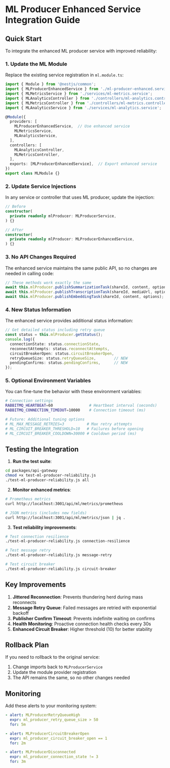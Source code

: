 # ML Producer Enhanced Service Integration Guide

## Quick Start

To integrate the enhanced ML producer service with improved reliability:

### 1. Update the ML Module

Replace the existing service registration in `ml.module.ts`:

```typescript
import { Module } from '@nestjs/common';
import { MLProducerEnhancedService } from './ml-producer-enhanced.service';
import { MLMetricsService } from './services/ml-metrics.service';
import { MLAnalyticsController } from './controllers/ml-analytics.controller';
import { MLMetricsController } from './controllers/ml-metrics.controller';
import { MLAnalyticsService } from './services/ml-analytics.service';

@Module({
  providers: [
    MLProducerEnhancedService,  // Use enhanced service
    MLMetricsService,
    MLAnalyticsService,
  ],
  controllers: [
    MLAnalyticsController,
    MLMetricsController,
  ],
  exports: [MLProducerEnhancedService],  // Export enhanced service
})
export class MLModule {}
```

### 2. Update Service Injections

In any service or controller that uses ML producer, update the injection:

```typescript
// Before
constructor(
  private readonly mlProducer: MLProducerService,
) {}

// After
constructor(
  private readonly mlProducer: MLProducerEnhancedService,
) {}
```

### 3. No API Changes Required

The enhanced service maintains the same public API, so no changes are needed in calling code:

```typescript
// These methods work exactly the same
await this.mlProducer.publishSummarizationTask(shareId, content, options);
await this.mlProducer.publishTranscriptionTask(shareId, mediaUrl, options);
await this.mlProducer.publishEmbeddingTask(shareId, content, options);
```

### 4. New Status Information

The enhanced service provides additional status information:

```typescript
// Get detailed status including retry queue
const status = this.mlProducer.getStatus();
console.log({
  connectionState: status.connectionState,
  reconnectAttempts: status.reconnectAttempts,
  circuitBreakerOpen: status.circuitBreakerOpen,
  retryQueueSize: status.retryQueueSize,        // NEW
  pendingConfirms: status.pendingConfirms,      // NEW
});
```

### 5. Optional Environment Variables

You can fine-tune the behavior with these environment variables:

```bash
# Connection settings
RABBITMQ_HEARTBEAT=60                # Heartbeat interval (seconds)
RABBITMQ_CONNECTION_TIMEOUT=10000    # Connection timeout (ms)

# Future: Additional tuning options
# ML_MAX_MESSAGE_RETRIES=3          # Max retry attempts
# ML_CIRCUIT_BREAKER_THRESHOLD=10   # Failures before opening
# ML_CIRCUIT_BREAKER_COOLDOWN=30000 # Cooldown period (ms)
```

## Testing the Integration

1. **Run the test suite**:
```bash
cd packages/api-gateway
chmod +x test-ml-producer-reliability.js
./test-ml-producer-reliability.js all
```

2. **Monitor enhanced metrics**:
```bash
# Prometheus metrics
curl http://localhost:3001/api/ml/metrics/prometheus

# JSON metrics (includes new fields)
curl http://localhost:3001/api/ml/metrics/json | jq .
```

3. **Test reliability improvements**:
```bash
# Test connection resilience
./test-ml-producer-reliability.js connection-resilience

# Test message retry
./test-ml-producer-reliability.js message-retry

# Test circuit breaker
./test-ml-producer-reliability.js circuit-breaker
```

## Key Improvements

1. **Jittered Reconnection**: Prevents thundering herd during mass reconnects
2. **Message Retry Queue**: Failed messages are retried with exponential backoff
3. **Publisher Confirm Timeout**: Prevents indefinite waiting on confirms
4. **Health Monitoring**: Proactive connection health checks every 30s
5. **Enhanced Circuit Breaker**: Higher threshold (10) for better stability

## Rollback Plan

If you need to rollback to the original service:

1. Change imports back to `MLProducerService`
2. Update the module provider registration
3. The API remains the same, so no other changes needed

## Monitoring

Add these alerts to your monitoring system:

```yaml
- alert: MLProducerRetryQueueHigh
  expr: ml_producer_retry_queue_size > 50
  for: 5m

- alert: MLProducerCircuitBreakerOpen
  expr: ml_producer_circuit_breaker_open == 1
  for: 2m

- alert: MLProducerDisconnected
  expr: ml_producer_connection_state != 3
  for: 3m
```